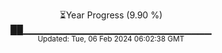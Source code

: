 <p align="center">
⏳Year Progress (9.90 %)<br>
██▁▁▁▁▁▁▁▁▁▁▁▁▁▁▁▁▁▁▁▁▁▁▁▁▁▁▁▁ <br>
<sub>Updated: Tue, 06 Feb 2024 06:02:38 GMT</sub>
</p>


